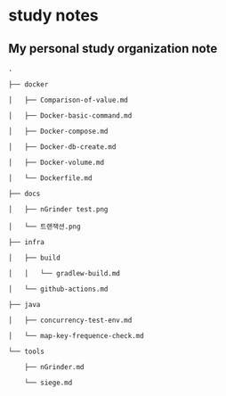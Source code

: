 # study notes 
## My personal study organization note     
    .

    ├── docker

    │   ├── Comparison-of-value.md

    │   ├── Docker-basic-command.md

    │   ├── Docker-compose.md

    │   ├── Docker-db-create.md

    │   ├── Docker-volume.md

    │   └── Dockerfile.md

    ├── docs

    │   ├── nGrinder test.png

    │   └── 트랜잭션.png

    ├── infra

    │   ├── build

    │   │   └── gradlew-build.md

    │   └── github-actions.md

    ├── java

    │   ├── concurrency-test-env.md

    │   └── map-key-frequence-check.md

    └── tools

        ├── nGrinder.md

        └── siege.md
